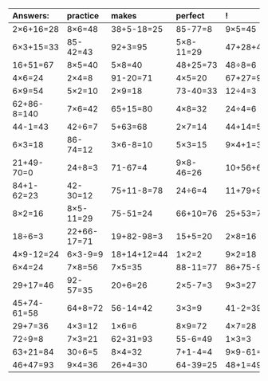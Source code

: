| Answers: | practice | makes | perfect | ! |
| :--- | :--- | :--- | :--- | :--- |
| 2×6+16=28 | 8×6=48 | 38+5-18=25 | 85-77=8 | 9×5=45 | 
| 6×3+15=33 | 85-42=43 | 92+3=95 | 5×8-11=29 | 47+28+44=119 | 
| 16+51=67 | 8×5=40 | 5×8=40 | 48+25=73 | 48÷8=6 | 
| 4×6=24 | 2×4=8 | 91-20=71 | 4×5=20 | 67+27=94 | 
| 6×9=54 | 5×2=10 | 2×9=18 | 73-40=33 | 12÷4=3 | 
| 62+86-8=140 | 7×6=42 | 65+15=80 | 4×8=32 | 24÷4=6 | 
| 44-1=43 | 42÷6=7 | 5+63=68 | 2×7=14 | 44+14=58 | 
| 6×3=18 | 86-74=12 | 3×6-8=10 | 5×3=15 | 9×4+1=37 | 
| 21+49-70=0 | 24÷8=3 | 71-67=4 | 9×8-46=26 | 10+56+67=133 | 
| 84+1-62=23 | 42-30=12 | 75+11-8=78 | 24÷6=4 | 11+79+9=99 | 
| 8×2=16 | 8×5-11=29 | 75-51=24 | 66+10=76 | 25+53=78 | 
| 18÷6=3 | 22+66-17=71 | 19+82-98=3 | 15+5=20 | 2×8=16 | 
| 4×9-12=24 | 6×3-9=9 | 18+14+12=44 | 1×2=2 | 9×2=18 | 
| 6×4=24 | 7×8=56 | 7×5=35 | 88-11=77 | 86+75-92=69 | 
| 29+17=46 | 92-57=35 | 20+6=26 | 2×5-7=3 | 9×3=27 | 
| 45+74-61=58 | 64+8=72 | 56-14=42 | 3×3=9 | 41-2=39 | 
| 29+7=36 | 4×3=12 | 1×6=6 | 8×9=72 | 4×7=28 | 
| 72÷9=8 | 7×3=21 | 62+31=93 | 55-6=49 | 1×3=3 | 
| 63+21=84 | 30÷6=5 | 8×4=32 | 7+1-4=4 | 9×9-61=20 | 
| 46+47=93 | 9×4=36 | 26+4=30 | 64-39=25 | 48+1=49 | 
